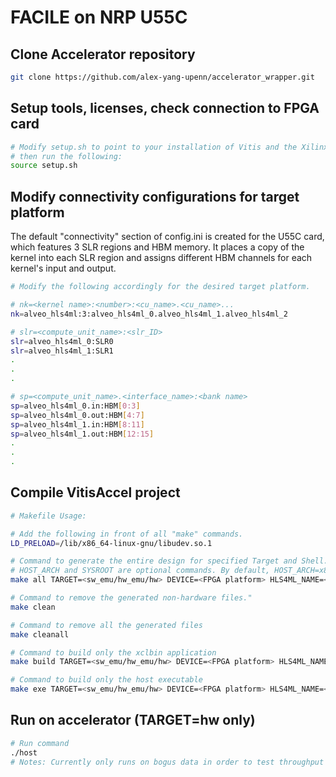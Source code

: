 # FACILE on NRP U55C

## Clone Accelerator repository
```bash
git clone https://github.com/alex-yang-upenn/accelerator_wrapper.git
```

## Setup tools, licenses, check connection to FPGA card
```bash
# Modify setup.sh to point to your installation of Vitis and the Xilinx Runtime Library(XRT)
# then run the following:
source setup.sh
```

## Modify connectivity configurations for target platform
The default "connectivity" section of config.ini is created for the U55C card, which features 3 SLR regions and HBM memory. It places a copy of the kernel into each SLR region and assigns different HBM channels for each kernel's input and output. 
```bash
# Modify the following accordingly for the desired target platform.

# nk=<kernel name>:<number>:<cu_name>.<cu_name>...
nk=alveo_hls4ml:3:alveo_hls4ml_0.alveo_hls4ml_1.alveo_hls4ml_2

# slr=<compute_unit_name>:<slr_ID>
slr=alveo_hls4ml_0:SLR0
slr=alveo_hls4ml_1:SLR1
.
.
.

# sp=<compute_unit_name>.<interface_name>:<bank name> 
sp=alveo_hls4ml_0.in:HBM[0:3]
sp=alveo_hls4ml_0.out:HBM[4:7]
sp=alveo_hls4ml_1.in:HBM[8:11]
sp=alveo_hls4ml_1.out:HBM[12:15]
.
.
.
```

## Compile VitisAccel project
```bash
# Makefile Usage:

# Add the following in front of all "make" commands.
LD_PRELOAD=/lib/x86_64-linux-gnu/libudev.so.1

# Command to generate the entire design for specified Target and Shell.
# HOST_ARCH and SYSROOT are optional commands. By default, HOST_ARCH=x86. HOST_ARCH and SYSROOT is required for SoC shells
make all TARGET=<sw_emu/hw_emu/hw> DEVICE=<FPGA platform> HLS4ML_NAME=<kernel name> HLS4ML_PROJ_TYPE=<DENSE/CONV1D> HOST_ARCH=<aarch32/aarch64/x86> SYSROOT=<sysroot_path>

# Command to remove the generated non-hardware files."
make clean

# Command to remove all the generated files
make cleanall

# Command to build only the xclbin application
make build TARGET=<sw_emu/hw_emu/hw> DEVICE=<FPGA platform> HLS4ML_NAME=<kernel name> HLS4ML_PROJ_TYPE=<DENSE/CONV1D> HOST_ARCH=<aarch32/aarch64/x86> SYSROOT=<sysroot_path>

# Command to build only the host executable
make exe TARGET=<sw_emu/hw_emu/hw> DEVICE=<FPGA platform> HLS4ML_NAME=<kernel name> HLS4ML_PROJ_TYPE=<DENSE/CONV1D> HOST_ARCH=<aarch32/aarch64/x86> SYSROOT=<sysroot_path>
```

## Run on accelerator (TARGET=hw only)
```bash
# Run command
./host
# Notes: Currently only runs on bogus data in order to test throughput
```